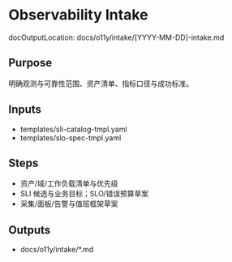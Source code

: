 # Observability Intake

docOutputLocation: docs/o11y/intake/[YYYY-MM-DD]-intake.md

## Purpose

明确观测与可靠性范围、资产清单、指标口径与成功标准。

## Inputs

- templates/sli-catalog-tmpl.yaml
- templates/slo-spec-tmpl.yaml

## Steps

- 资产/域/工作负载清单与优先级
- SLI 候选与业务目标；SLO/错误预算草案
- 采集/面板/告警与值班框架草案

## Outputs

- docs/o11y/intake/\*.md
